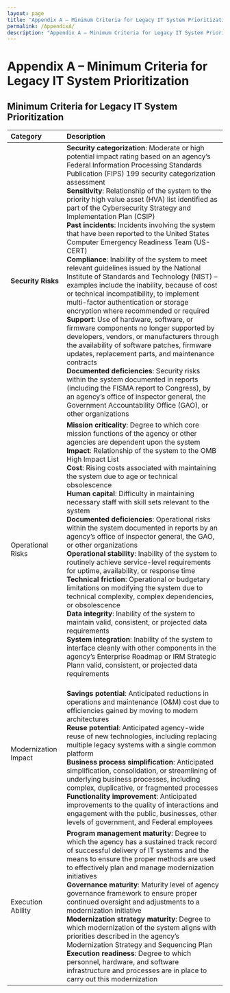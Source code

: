 ```yaml
---
layout: page
title: "Appendix A – Minimum Criteria for Legacy IT System Prioritization"
permalink: /AppendixA/
description: "Appendix A – Minimum Criteria for Legacy IT System Prioritization"
---
```


# Appendix A – Minimum Criteria for Legacy IT System Prioritization

## __Minimum Criteria for Legacy IT System Prioritization__
| Category       | Description           | 
| :------------- |:-------------|
__Security Risks__ |__Security categorization__: Moderate or high potential impact rating based on an agency’s Federal Information Processing Standards Publication (FIPS) 199 security categorization assessment<br /> __Sensitivity__: Relationship of the system to the priority high value asset (HVA) list identified as part of the Cybersecurity Strategy and Implementation Plan (CSIP)<br /> __Past incidents__: Incidents involving the system that have been reported to the United States Computer Emergency Readiness Team (US-CERT)<br /> __Compliance__: Inability of the system to meet relevant guidelines issued by the National Institute of Standards and Technology (NIST) – examples include the inability, because of cost or technical incompatibility, to implement multi-factor authentication or storage encryption where recommended or required<br /> __Support__: Use of hardware, software, or firmware components no longer supported by developers, vendors, or manufacturers through the availability of software patches, firmware updates, replacement parts, and maintenance contracts<br /> __Documented deficiencies__: Security risks within the system documented in reports (including the FISMA report to Congress), by an agency’s office of inspector general, the Government Accountability Office (GAO), or other organizations|
|Operational Risks|__Mission criticality__: Degree to which core mission functions of the agency or other agencies are dependent upon the system<br /> __Impact__: Relationship of the system to the OMB High Impact List <br /> __Cost__: Rising costs associated with maintaining the system due to age or technical obsolescence<br /> __Human capital__: Difficulty in maintaining necessary staff with skill sets relevant to the system<br /> __Documented deficiencies__: Operational risks within the system documented in reports by an agency’s office of inspector general, the GAO, or other organizations<br /> __Operational stability__: Inability of the system to routinely achieve service-level requirements for uptime, availability, or response time <br />	__Technical friction__:  Operational or budgetary limitations on modifying the system due to technical complexity, complex dependencies, or obsolescence <br /> __Data integrity__: Inability of the system to maintain valid, consistent, or projected data requirements <br /> __System integration__: Inability of the system to interface cleanly with other components in the agency’s Enterprise Roadmap or IRM Strategic Plann valid, consistent, or projected data requirements |
| Modernization Impact|<br /> __Savings potential__: Anticipated reductions in operations and maintenance (O&M) cost due to efficiencies gained by moving to modern architectures <br /> __Reuse potential__: Anticipated agency-wide reuse of new technologies, including replacing multiple legacy systems with a single common platform <br /> __Business process simplification__: Anticipated simplification, consolidation, or streamlining of underlying business processes, including complex, duplicative, or fragmented processes <br /> __Functionality improvement__: Anticipated improvements to the quality of interactions and engagement with the public, businesses, other levels of government, and Federal employees |
| Execution Ability | __Program management maturity__: Degree to which the agency has a sustained track record of successful delivery of IT systems and the means to ensure the proper methods are used to effectively plan and manage modernization initiatives<br /> __Governance maturity__: Maturity level of agency governance framework to ensure proper continued oversight and adjustments to a modernization initiative <br /> __Modernization strategy maturity__: Degree to which modernization of the system aligns with priorities described in the agency’s Modernization Strategy and Sequencing Plan <br /> __Execution readiness__: Degree to which personnel, hardware, and software infrastructure and processes are in place to carry out this modernization




</ul>
